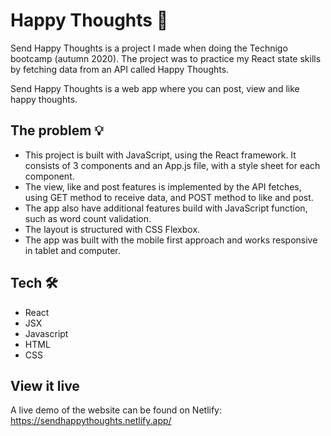 # Happy Thoughts 💌

Send Happy Thoughts is a project I made when doing the Technigo bootcamp (autumn 2020). The project was to practice my React state skills by fetching data from an API called Happy Thoughts.

Send Happy Thoughts is a web app where you can post, view and like happy thoughts.

## The problem 💡

- This project is built with JavaScript, using the React framework. It consists of 3 components and an App.js file, with a style sheet for each component.  
- The view, like and post features is implemented by the API fetches, using GET method to receive data, and POST method to like and post. 
- The app also have additional features build with JavaScript function, such as word count validation. 
- The layout is structured with CSS Flexbox. 
- The app was built with the mobile first approach and works responsive in tablet and computer. 

## Tech 🛠

- React
- JSX
- Javascript
- HTML
- CSS

## View it live

A live demo of the website can be found on Netlify: https://sendhappythoughts.netlify.app/
